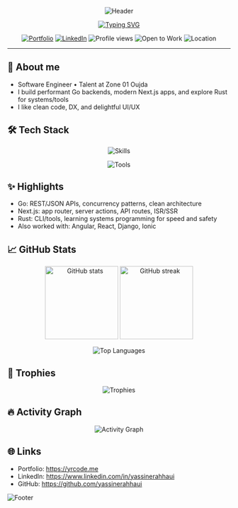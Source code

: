 <!-- Header Banner -->
<p align="center">
  <img src="https://capsule-render.vercel.app/api?type=waving&height=220&color=0:00C6FF,100:0072FF&text=Yassine%20Rahhaoui&fontAlign=50&fontAlignY=40&fontColor=ffffff&desc=Software%20Engineer%20%7C%20Zone%2001%20Oujda&descAlign=50&descAlignY=65" alt="Header"/>
</p>

<!-- Typing -->
<p align="center">
  <a href="https://yrcode.me">
    <img src="https://readme-typing-svg.demolab.com?font=Inter&weight=600&size=22&pause=1200&center=true&vCenter=true&width=800&lines=Go+%E2%80%A2+Next.js+%E2%80%A2+Rust+%E2%80%A2+TypeScript;Full‑stack+%26+Mobile+Developer;Building+fast+APIs%2C+clean+UIs%2C+and+useful+tools" alt="Typing SVG" />
  </a>
</p>

<!-- Badges -->
<p align="center">
  <a href="https://yrcode.me"><img src="https://img.shields.io/badge/Portfolio-yrcode.me-0072FF?style=for-the-badge&logo=firefox-browser&logoColor=white" alt="Portfolio"/></a>
  <a href="https://www.linkedin.com/in/yassinerahhaui"><img src="https://img.shields.io/badge/LinkedIn-0A66C2?style=for-the-badge&logo=linkedin&logoColor=white" alt="LinkedIn"/></a>
  <img src="https://komarev.com/ghpvc/?username=yassinerahhaui&style=for-the-badge&color=0aa1ff" alt="Profile views"/>
  <img src="https://img.shields.io/badge/Open%20to%20Work-✔-28a745?style=for-the-badge" alt="Open to Work"/>
  <img src="https://img.shields.io/badge/Location-Oujda%2C%20Morocco-ff6b6b?style=for-the-badge&logo=google-maps&logoColor=white" alt="Location"/>
</p>

---

## 👋 About me
- Software Engineer • Talent at Zone 01 Oujda
- I build performant Go backends, modern Next.js apps, and explore Rust for systems/tools
- I like clean code, DX, and delightful UI/UX

## 🛠️ Tech Stack
<p align="center">
  <img src="https://skillicons.dev/icons?i=go,rust,ts,js,next,react,angular,html,css,scss,django,ionic&theme=light" alt="Skills" />
</p>
<p align="center">
  <img src="https://skillicons.dev/icons?i=git,linux,docker,postgres,mysql,redis,vercel&theme=light" alt="Tools" />
</p>

## ✨ Highlights
- Go: REST/JSON APIs, concurrency patterns, clean architecture
- Next.js: app router, server actions, API routes, ISR/SSR
- Rust: CLI/tools, learning systems programming for speed and safety
- Also worked with: Angular, React, Django, Ionic

## 📈 GitHub Stats
<p align="center">
  <picture>
    <source 
      srcset="https://github-readme-stats.vercel.app/api?username=yassinerahhaui&show_icons=true&hide_title=true&hide_border=true&theme=tokyonight&rank_icon=percentile"
      media="(prefers-color-scheme: dark)" />
    <img 
      src="https://github-readme-stats.vercel.app/api?username=yassinerahhaui&show_icons=true&hide_title=true&hide_border=true&theme=default&rank_icon=percentile"
      alt="GitHub stats" height="165"/>
  </picture>
  <picture>
    <source 
      srcset="https://streak-stats.demolab.com?user=yassinerahhaui&hide_border=true&theme=tokyonight"
      media="(prefers-color-scheme: dark)" />
    <img 
      src="https://streak-stats.demolab.com?user=yassinerahhaui&hide_border=true"
      alt="GitHub streak" height="165"/>
  </picture>
</p>

<p align="center">
  <picture>
    <source 
      srcset="https://github-readme-stats.vercel.app/api/top-langs/?username=yassinerahhaui&layout=compact&hide_border=true&theme=tokyonight&langs_count=8&card_width=445"
      media="(prefers-color-scheme: dark)" />
    <img 
      src="https://github-readme-stats.vercel.app/api/top-langs/?username=yassinerahhaui&layout=compact&hide_border=true&langs_count=8&card_width=445"
      alt="Top Languages"/>
  </picture>
</p>

## 🧩 Trophies
<p align="center">
  <img src="https://github-profile-trophy.vercel.app/?username=yassinerahhaui&theme=onestar&no-frame=true&no-bg=true&margin-w=10&row=1" alt="Trophies"/>
</p>

## 🔥 Activity Graph
<p align="center">
  <img src="https://github-readme-activity-graph.vercel.app/graph?username=yassinerahhaui&theme=github-compact&hide_border=true&area=true" alt="Activity Graph"/>
</p>

## 🌐 Links
- Portfolio: https://yrcode.me
- LinkedIn: https://www.linkedin.com/in/yassinerahhaui
- GitHub: https://github.com/yassinerahhaui

<!-- Footer Wave -->
<p>
  <img src="https://capsule-render.vercel.app/api?type=waving&height=120&section=footer&color=0:00C6FF,100:0072FF" alt="Footer"/>
</p>